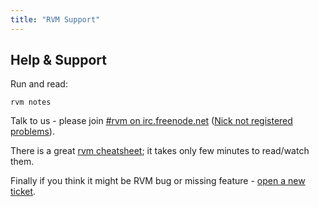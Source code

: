 ```yaml
---
title: "RVM Support"
---
```


## Help & Support

Run and read:

    rvm notes

Talk to us - please join [#rvm on irc.freenode.net](http://webchat.freenode.net/?channels=rvm)
([Nick not registered problems](http://freenode.net/faq.shtml#plusr)).

There is a great [rvm cheatsheet](http://cheat.errtheblog.com/s/rvm);
it takes only few minutes to read/watch them.

Finally if you think it might be RVM bug or missing feature -
[open a new ticket](https://github.com/wayneeseguin/rvm/issues).
